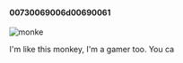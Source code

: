 #### 00730069006d00690061

![monke](https://user-images.githubusercontent.com/93370355/142283817-b74de14e-5b3f-4242-ae76-b1e100b682f3.gif)

I'm like this monkey, I'm a gamer too.
You ca
